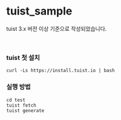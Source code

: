 # tuist_sample

tuist 3.x 버전 이상 기준으로 작성되었습니다.

<br/>

### tuist 첫 설치
```
curl -Ls https://install.tuist.io | bash
```

### 실행 방법
```
cd test
tuist fetch
tuist generate
```
